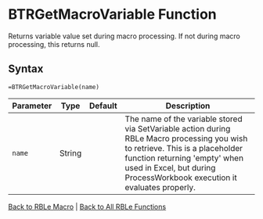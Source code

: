 # BTRGetMacroVariable Function

Returns variable value set during macro processing.  If not during macro processing, this returns null.

## Syntax

```excel
=BTRGetMacroVariable(name)
```

Parameter | Type | Default | Description
---|---|---|---
`name` | String |  | The name of the variable stored via SetVariable action during RBLe Macro processing you wish to retrieve.  This is a placeholder function returning 'empty' when used in Excel, but during ProcessWorkbook execution it evaluates properly.

[Back to RBLe Macro](Readme.md) | [Back to All RBLe Functions](/RBLe/Readme.md#function-documentation)